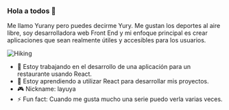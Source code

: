 ### Hola a todos 🌝

Me llamo Yurany pero puedes decirme Yury. Me gustan los deportes al aire libre, soy desarrolladora web Front End y mi enfoque principal es crear aplicaciones que sean realmente útiles y accesibles para los usuarios. 

![Hiking](https://user-images.githubusercontent.com/84849768/138273161-ae42929e-985f-4882-b077-5d225f94edaa.png)

- 🌮 Estoy trabajando en el desarrollo de una aplicación para un restaurante usando React.
- 👾 Estoy aprendiendo a utilizar React para desarrollar mis proyectos.
- 🎮 Nickname: layuya 
- ⚡ Fun fact: Cuando me gusta mucho una serie puedo verla varias veces.
